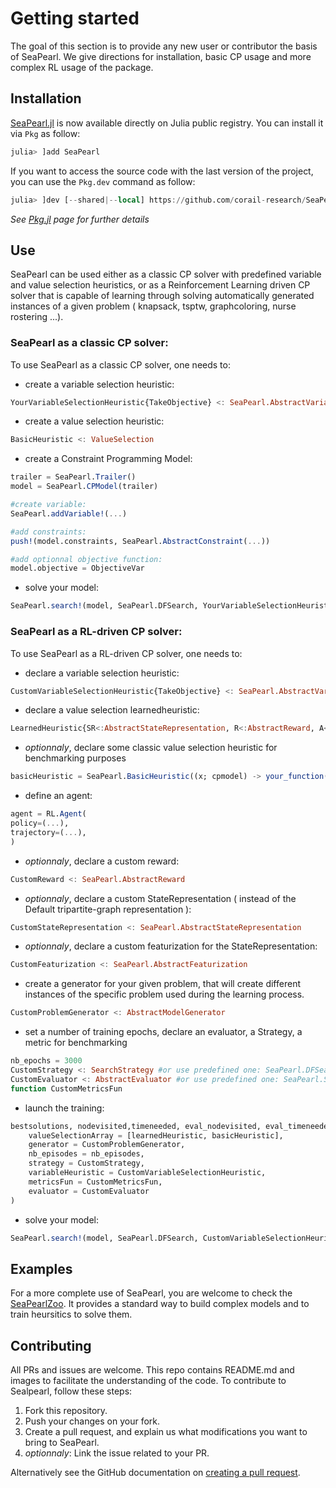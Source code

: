 # Getting started

The goal of this section is to provide any new user or contributor the basis of SeaPearl. We give directions for installation, basic CP usage and more complex RL usage of the package.

## Installation

[SeaPearl.jl](index.md) is now available directly on Julia public registry. You can install it via `Pkg` as follow:

```julia
julia> ]add SeaPearl
```

If you want to access the source code with the last version of the project, you can use the `Pkg.dev` command as follow:

```julia
julia> ]dev [--shared|--local] https://github.com/corail-research/SeaPearl.jl.git
```
_See [Pkg.jl](https://pkgdocs.julialang.org/v1.0) page for further details_


## Use

SeaPearl can be used either as a classic CP solver with predefined variable and value selection heuristics, or as a Reinforcement Learning driven CP solver that is capable of learning through solving automatically generated instances of a given problem ( knapsack, tsptw, graphcoloring, nurse rostering ...). 

### SeaPearl as a classic CP solver: 
To use SeaPearl as a classic CP solver, one needs to: 

- create a variable selection heuristic: 

```julia
YourVariableSelectionHeuristic{TakeObjective} <: SeaPearl.AbstractVariableSelection{TakeObjective}
```

- create a value selection heuristic: 

```julia
BasicHeuristic <: ValueSelection
```

- create a Constraint Programming Model: 

```julia
trailer = SeaPearl.Trailer()
model = SeaPearl.CPModel(trailer)

#create variable: 
SeaPearl.addVariable!(...)

#add constraints: 
push!(model.constraints, SeaPearl.AbstractConstraint(...))

#add optionnal objective function: 
model.objective = ObjectiveVar
```

- solve your model:

```julia
SeaPearl.search!(model, SeaPearl.DFSearch, YourVariableSelectionHeuristic, BasicHeuristic)
```

### SeaPearl as a RL-driven CP solver: 
To use SeaPearl as a RL-driven CP solver, one needs to: 

- declare a variable selection heuristic: 

```julia
CustomVariableSelectionHeuristic{TakeObjective} <: SeaPearl.AbstractVariableSelection{TakeObjective}
```

- declare a value selection learnedheuristic: 

```julia
LearnedHeuristic{SR<:AbstractStateRepresentation, R<:AbstractReward, A<:ActionOutput} <: ValueSelection
```

- *optionnaly*, declare some classic value selection heuristic for benchmarking purposes

```julia
basicHeuristic = SeaPearl.BasicHeuristic((x; cpmodel) -> your_function(...))
```

- define an agent: 

```julia
agent = RL.Agent(
policy=(...),
trajectory=(...),
)
```

-  *optionnaly*, declare a custom reward: 

```julia
CustomReward <: SeaPearl.AbstractReward 
```

-  *optionnaly*, declare a custom StateRepresentation ( instead of the Default tripartite-graph representation ): 

```julia
CustomStateRepresentation <: SeaPearl.AbstractStateRepresentation
```

-  *optionnaly*, declare a custom featurization for the StateRepresentation: 

```julia
CustomFeaturization <: SeaPearl.AbstractFeaturization
```

-  create a generator for your given problem, that will create different instances of the specific problem used during the learning process. 

```julia
CustomProblemGenerator <: AbstractModelGenerator
```

- set a number of training epochs, declare an evaluator, a Strategy, a metric for benchmarking

```julia
nb_epochs = 3000
CustomStrategy <: SearchStrategy #or use predefined one: SeaPearl.DFSearch
CustomEvaluator <: AbstractEvaluator #or use predefined one: SeaPearl.SameInstancesEvaluator(...)
function CustomMetricsFun
```

- launch the training:  

```julia
bestsolutions, nodevisited,timeneeded, eval_nodevisited, eval_timeneeded = SeaPearl.train!(
    valueSelectionArray = [learnedHeuristic, basicHeuristic], 
    generator = CustomProblemGenerator,
    nb_episodes = nb_episodes,
    strategy = CustomStrategy,
    variableHeuristic = CustomVariableSelectionHeuristic,
    metricsFun = CustomMetricsFun,
    evaluator = CustomEvaluator
)
```

- solve your model:

```julia
SeaPearl.search!(model, SeaPearl.DFSearch, CustomVariableSelectionHeuristic, LearnedHeuristic)
```

## Examples

For a more complete use of SeaPearl, you are welcome to check the [SeaPearlZoo](https://github.com/corail-research/SeaPearlZoo). It provides a standard way to build complex models and to train heursitics to solve them.

## Contributing

All PRs and issues are welcome.
This repo contains README.md and images to facilitate the understanding of the code. 
To contribute to Sealpearl, follow these steps:

1. Fork this repository.
2. Push your changes on your fork.
3. Create a pull request, and explain us what modifications you want to bring to SeaPearl.
4. _optionnaly_: Link the issue related to your PR.

Alternatively see the GitHub documentation on [creating a pull request](https://help.github.com/en/github/collaborating-with-issues-and-pull-requests/creating-a-pull-request).


